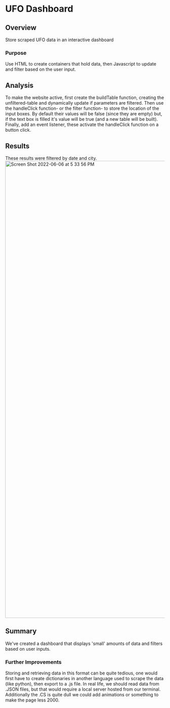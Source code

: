 # UFO Dashboard
## Overview
Store scraped UFO data in an interactive dashboard 

### Purpose
Use HTML to create containers that hold data, then Javascript to update and filter based on the user input.

## Analysis
To make the website active, first create the buildTable function, creating the unfiltered-table and dynamically update if parameters are filtered. Then use the handleClick function- or the filter function- to store the location of the input boxes. By default their values will be false (since they are empty) but, if the text box is filled it's value will be true (and a new table will be built). Finally, add an event listener, these activate the handleClick function on a button click.

## Results
These results were filtered by date and city. <br />
<img width="1440" alt="Screen Shot 2022-06-06 at 5 33 56 PM" src="https://user-images.githubusercontent.com/79609464/172267292-b5fed50a-3eae-469c-a7ae-c7fcb326fecb.png">

## Summary
We've created a dashboard that displays 'small' amounts of data and filters based on user inputs.

### Further Improvements 
Storing and retrieving data in this format can be quite tedious, one would first have to create dictionaries in another language used to scrape the data (like python), then export to a .js file. In real life, we should read data from .JSON files, but that would require a local server hosted from our terminal. Additionally the .CS is quite dull we could add animations or something to make the page less 2000.
